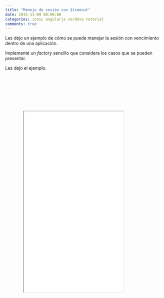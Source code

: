 ```yaml
---
title: "Manejo de sesión con $timeout"
date: 2015-11-09 08:00:00
categories: ionic angularjs cordova tutorial
comments: true
---
```


Les dejo un ejemplo de cómo se puede manejar la sesión con vencimiento dentro de una aplicación.

Implementé un *factory* sencillo que considera los casos que se pueden presentar.

Les dejo el ejemplo.

<style>
.phone {
  position: relative;
  z-index: 1;
  width: 380px;
  height: 810px;
  background: url("/img/phone.png") no-repeat right top;
  margin-left: 20px;
}
.embed_iframe {
  position: absolute;
  width: 320px !important;
  height: 578px;
  top: 114px;
  left: 37px;
}
</style>
<div>
  <div class="phone">
  <iframe height='578' scrolling='no' src='//codepen.io/aaramirez/embed/mezYPW/?height=578&theme-id=0&default-tab=result' frameborder='1px' allowtransparency='true' allowfullscreen='true'  style="width: 100%; overflow: hidden;" class="embed_iframe">See the Pen <a href='http://codepen.io/aaramirez/pen/mezYPW/'>Manejo de sesión</a> by Alexander A. Ramírez M. (<a href='http://codepen.io/aaramirez'>@aaramirez</a>) on <a href='http://codepen.io'>CodePen</a>.
</iframe>
  </div>
</div>
<script async src="//assets.codepen.io/assets/embed/ei.js"></script>